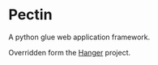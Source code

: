 Pectin
======

A python glue web application framework.

Overridden form the [Hanger](http://github.com/tioover/hanger) project.
